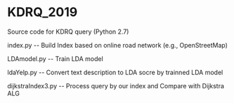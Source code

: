 # KDRQ_2019
Source code for KDRQ query (Python 2.7)

index.py -- Build Index based on online road network (e.g., OpenStreetMap)

LDAmodel.py -- Train LDA model

ldaYelp.py -- Convert text description to LDA socre by trainned LDA model

dijkstraIndex3.py -- Process query by our index and Compare with Dijkstra ALG

